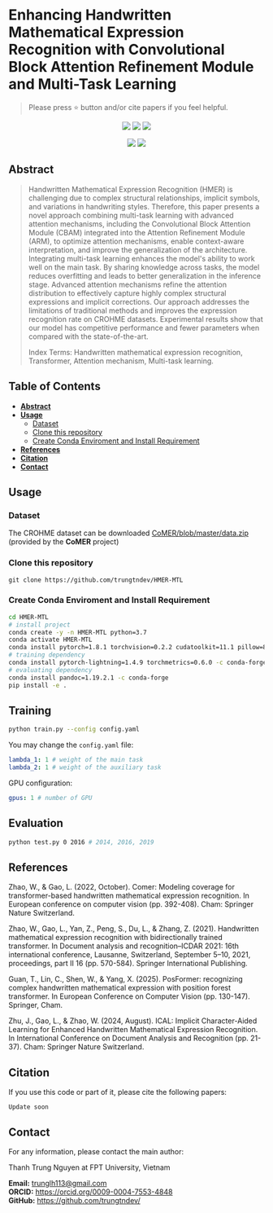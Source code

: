 # Enhancing Handwritten Mathematical Expression Recognition with Convolutional Block Attention Refinement Module and Multi-Task Learning

> Please press ⭐ button and/or cite papers if you feel helpful.

<p align="center">
<img src="https://img.shields.io/github/stars/trungtndev/HMER-MTL">
<img src="https://img.shields.io/github/forks/trungtndev/HMER-MTL">
<img src="https://img.shields.io/github/watchers/trungtndev/HMER-MTL">
</p>

<p align="center">
<img src="https://img.shields.io/badge/Last%20updated%20on-13.01.2025-brightgreen?style=for-the-badge">
<img src="https://img.shields.io/badge/Written%20by-Nguyen%20Thanh%20Trung-pink?style=for-the-badge"> 
</p>


## Abstract 
> Handwritten Mathematical Expression Recognition (HMER) is challenging due to complex structural relationships, implicit symbols, and variations in handwriting styles. Therefore, this paper presents a novel approach combining multi-task learning with advanced attention mechanisms, including the Convolutional Block Attention Module (CBAM) integrated into the Attention Refinement Module (ARM), to optimize attention mechanisms, enable context-aware interpretation, and improve the generalization of the architecture. Integrating multi-task learning enhances the model's ability to work well on the main task. By sharing knowledge across tasks, the model reduces overfitting and leads to better generalization in the inference stage. Advanced attention mechanisms refine the attention distribution to effectively capture highly complex structural expressions and implicit corrections. Our approach addresses the limitations of traditional methods and improves the expression recognition rate on CROHME datasets. Experimental results show that our model has competitive performance and fewer parameters when compared with the state-of-the-art.
>
> Index Terms: Handwritten mathematical expression recognition, Transformer, Attention mechanism, Multi-task learning.
## Table of Contents

- [**Abstract**](#Abstract)
- [**Usage**](#Usage)
  - [Dataset](#dataset)
  - [Clone this repository](#clone-this-repository)
  - [Create Conda Enviroment and Install Requirement](#create-conda-enviroment-and-install-requirement)
- [**References**](#references)
- [**Citation**](#citation)
- [**Contact**](#Contact)

## Usage
### Dataset
The CROHME dataset can be downloaded [CoMER/blob/master/data.zip](https://github.com/Green-Wood/CoMER/blob/master/data.zip) (provided by the **CoMER** project)

### Clone this repository
```
git clone https://github.com/trungtndev/HMER-MTL
```

### Create Conda Enviroment and Install Requirement
```bash
cd HMER-MTL
# install project   
conda create -y -n HMER-MTL python=3.7
conda activate HMER-MTL
conda install pytorch=1.8.1 torchvision=0.2.2 cudatoolkit=11.1 pillow=8.4.0 -c pytorch -c nvidia
# training dependency
conda install pytorch-lightning=1.4.9 torchmetrics=0.6.0 -c conda-forge
# evaluating dependency
conda install pandoc=1.19.2.1 -c conda-forge
pip install -e .
```

## Training
```bash
python train.py --config config.yaml  
```

You may change the `config.yaml` file:
```yaml
lambda_1: 1 # weight of the main task
lambda_2: 1 # weight of the auxiliary task
```
GPU configuration:
```yaml
gpus: 1 # number of GPU
```

## Evaluation
```bash
python test.py 0 2016 # 2014, 2016, 2019
```


## References
Zhao, W., & Gao, L. (2022, October). Comer: Modeling coverage for transformer-based handwritten mathematical expression recognition. In European conference on computer vision (pp. 392-408). Cham: Springer Nature Switzerland.

Zhao, W., Gao, L., Yan, Z., Peng, S., Du, L., & Zhang, Z. (2021). Handwritten mathematical expression recognition with bidirectionally trained transformer. In Document analysis and recognition–ICDAR 2021: 16th international conference, Lausanne, Switzerland, September 5–10, 2021, proceedings, part II 16 (pp. 570-584). Springer International Publishing.

Guan, T., Lin, C., Shen, W., & Yang, X. (2025). PosFormer: recognizing complex handwritten mathematical expression with position forest transformer. In European Conference on Computer Vision (pp. 130-147). Springer, Cham.

Zhu, J., Gao, L., & Zhao, W. (2024, August). ICAL: Implicit Character-Aided Learning for Enhanced Handwritten Mathematical Expression Recognition. In International Conference on Document Analysis and Recognition (pp. 21-37). Cham: Springer Nature Switzerland.
## Citation
If you use this code or part of it, please cite the following papers:
```
Update soon
```
## Contact
For any information, please contact the main author:

Thanh Trung Nguyen at FPT University, Vietnam

**Email:** <link>trunglh113@gmail.com </link><br>
**ORCID:** <link>https://orcid.org/0009-0004-7553-4848</link> <br>
**GitHub:** <link>https://github.com/trungtndev/</link>


